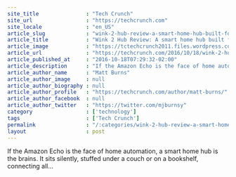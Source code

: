 ```yaml
---
site_title               : "Tech Crunch"
site_url                 : "https://techcrunch.com"
site_locale              : "en_US"
article_slug             : "wink-2-hub-review-a-smart-home-hub-built-for-the-future"
article_title            : "Wink 2 Hub Review: A smart home hub built for the future"
article_image            : "https://tctechcrunch2011.files.wordpress.com/2016/10/wink-hub-2-3-of-3.jpg?w=764&h=400&crop=1"
article_url              : "https://techcrunch.com/2016/10/18/wink-2-hub-review-a-smart-home-hub-built-for-the-future/"
article_published_at     : "2016-10-18T07:29:32-02:00"
article_description      : "If the Amazon Echo is the face of home automation, a smart home hub is the brains. It sits silently, stuffed under a couch or on a bookshelf, connecting all..."
article_author_name      : "Matt Burns"
article_author_image     : null
article_author_biography : null
article_author_profile   : "https://techcrunch.com/author/matt-burns/"
article_author_facebook  : null
article_author_twitter   : "https://twitter.com/mjburnsy"
category                 : ['technology']
tags                     : ['Tech Crunch']
permalink                : "/:categories/wink-2-hub-review-a-smart-home-hub-built-for-the-future/"
layout                   : post
---
```


If the Amazon Echo is the face of home automation, a smart home hub is the brains. It sits silently, stuffed under a couch or on a bookshelf, connecting all...
